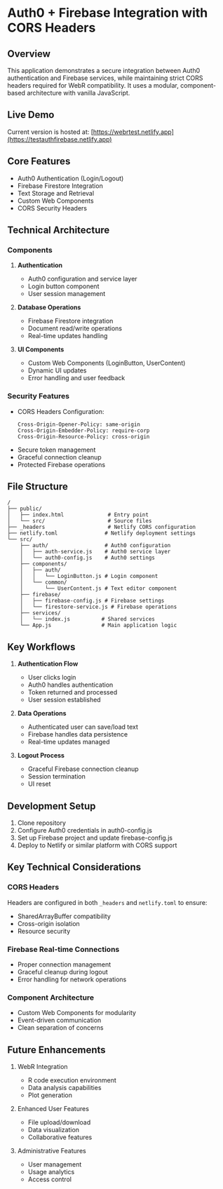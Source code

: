 # Auth0 + Firebase Integration with CORS Headers

## Overview
This application demonstrates a secure integration between Auth0 authentication and Firebase services, while maintaining strict CORS headers required for WebR compatibility. It uses a modular, component-based architecture with vanilla JavaScript.

## Live Demo
Current version is hosted at: [https://webrtest.netlify.app](https://testauthfirebase.netlify.app)

## Core Features
- Auth0 Authentication (Login/Logout)
- Firebase Firestore Integration
- Text Storage and Retrieval
- Custom Web Components
- CORS Security Headers

## Technical Architecture

### Components
1. **Authentication**
   - Auth0 configuration and service layer
   - Login button component
   - User session management

2. **Database Operations**
   - Firebase Firestore integration
   - Document read/write operations
   - Real-time updates handling

3. **UI Components**
   - Custom Web Components (LoginButton, UserContent)
   - Dynamic UI updates
   - Error handling and user feedback

### Security Features
- CORS Headers Configuration:
  ```
  Cross-Origin-Opener-Policy: same-origin
  Cross-Origin-Embedder-Policy: require-corp
  Cross-Origin-Resource-Policy: cross-origin
  ```
- Secure token management
- Graceful connection cleanup
- Protected Firebase operations

## File Structure
```
/
├── public/
│   ├── index.html              # Entry point
│   └── src/                    # Source files
├── _headers                    # Netlify CORS configuration
├── netlify.toml               # Netlify deployment settings
└── src/
    ├── auth/                  # Auth0 configuration
    │   ├── auth-service.js    # Auth0 service layer
    │   └── auth0-config.js    # Auth0 settings
    ├── components/
    │   ├── auth/
    │   │   └── LoginButton.js # Login component
    │   └── common/
    │       └── UserContent.js # Text editor component
    ├── firebase/
    │   ├── firebase-config.js # Firebase settings
    │   └── firestore-service.js # Firebase operations
    ├── services/
    │   └── index.js          # Shared services
    └── App.js                # Main application logic
```

## Key Workflows

1. **Authentication Flow**
   - User clicks login
   - Auth0 handles authentication
   - Token returned and processed
   - User session established

2. **Data Operations**
   - Authenticated user can save/load text
   - Firebase handles data persistence
   - Real-time updates managed

3. **Logout Process**
   - Graceful Firebase connection cleanup
   - Session termination
   - UI reset

## Development Setup
1. Clone repository
2. Configure Auth0 credentials in auth0-config.js
3. Set up Firebase project and update firebase-config.js
4. Deploy to Netlify or similar platform with CORS support

## Key Technical Considerations

### CORS Headers
Headers are configured in both `_headers` and `netlify.toml` to ensure:
- SharedArrayBuffer compatibility
- Cross-origin isolation
- Resource security

### Firebase Real-time Connections
- Proper connection management
- Graceful cleanup during logout
- Error handling for network operations

### Component Architecture
- Custom Web Components for modularity
- Event-driven communication
- Clean separation of concerns

## Future Enhancements
1. WebR Integration
   - R code execution environment
   - Data analysis capabilities
   - Plot generation

2. Enhanced User Features
   - File upload/download
   - Data visualization
   - Collaborative features

3. Administrative Features
   - User management
   - Usage analytics
   - Access control
